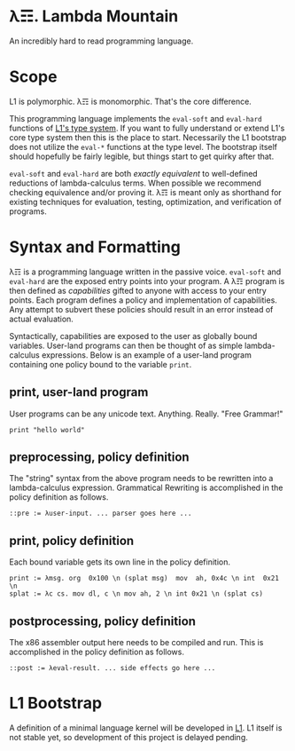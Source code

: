 # λ☶. Lambda Mountain
An incredibly hard to read programming language.

# Scope

L1 is polymorphic. λ☶ is monomorphic. That's the core difference.

This programming language implements the `eval-soft` and `eval-hard` functions of [L1's type system](https://github.com/andrew-johnson-4/L1Pearls/blob/main/normalize_kindof.md).
If you want to fully understand or extend L1's core type system then this is the place to start.
Necessarily the L1 bootstrap does not utilize the `eval-*` functions at the type level.
The bootstrap itself should hopefully be fairly legible, but things start to get quirky after that.

`eval-soft` and `eval-hard` are both *exactly equivalent* to well-defined reductions of lambda-calculus terms.
When possible we recommend checking equivalence and/or proving it.
λ☶ is meant only as shorthand for existing techniques for evaluation, testing, optimization, and verification of programs.

# Syntax and Formatting

λ☶ is a programming language written in the passive voice.
`eval-soft` and `eval-hard` are the exposed entry points into your program.
A λ☶ program is then defined as *capabilities* gifted to anyone with access to your entry points.
Each program defines a policy and implementation of capabilities.
Any attempt to subvert these policies should result in an error instead of actual evaluation.

Syntactically, capabilities are exposed to the user as globally bound variables.
User-land programs can then be thought of as simple lambda-calculus expressions.
Below is an example of a user-land program containing one policy bound to the variable `print`.

## print, user-land program

User programs can be any unicode text. Anything. Really. "Free Grammar!"

```λ-calculus
print "hello world"
```

## preprocessing, policy definition

The "string" syntax from the above program needs to be rewritten into a lambda-calculus expression.
Grammatical Rewriting is accomplished in the policy definition as follows.

```λ☶
::pre := λuser-input. ... parser goes here ...
```

## print, policy definition

Each bound variable gets its own line in the policy definition.

```λ☶
print := λmsg. org  0x100 \n (splat msg)  mov  ah, 0x4c \n int  0x21 \n
splat := λc cs. mov dl, c \n mov ah, 2 \n int 0x21 \n (splat cs)
```

## postprocessing, policy definition

The x86 assembler output here needs to be compiled and run.
This is accomplished in the policy definition as follows.

```λ☶
::post := λeval-result. ... side effects go here ...
```

# L1 Bootstrap

A definition of a minimal language kernel will be developed in [L1](https://github.com/andrew-johnson-4/LSTS).
L1 itself is not stable yet, so development of this project is delayed pending.
